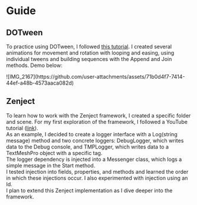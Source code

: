 # Guide

<h2>DOTween</h2>
 <p>
  To practice using DOTween, I followed <a href="https://www.youtube.com/watch?v=oZh2Hgzrrqk">this tutorial</a>. I created several animations for movement and rotation with looping and easing, using individual tweens and building sequences with the Append and Join methods. Demo below:
 </p>
 ![IMG_2167](https://github.com/user-attachments/assets/71b0d4f7-7414-44ef-a48b-4573aaca082d)

<h2>Zenject</h2>
 <p>
  To learn how to work with the Zenject framework, I created a specific folder and scene. For my first exploration of the framework, I followed a YouTube tutorial (<a href="https://www.youtube.com/watch?v=gqEhy8nS3fk">link</a>). 
 <br>
  As an example, I decided to create a logger interface with a Log(string message) method and two concrete loggers: DebugLogger, which writes data to the Debug console, and TMPLogger, which writes data to a TextMeshPro object with a specific tag.
 <br>
  The logger dependency is injected into a Messenger class, which logs a simple message in the Start method. 
 <br>
  I tested injection into fields, properties, and methods and learned the order in which these injections occur. I also experimented with injection using an Id.
 <br>
  I plan to extend this Zenject implementation as I dive deeper into the framework.
 </p>
